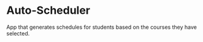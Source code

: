 # Auto-Scheduler

App that generates schedules for students based on the courses they have selected.
